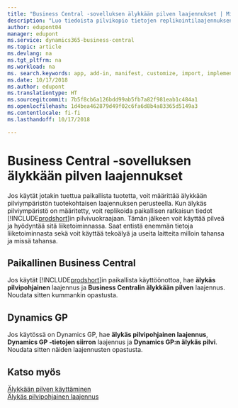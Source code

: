 ```yaml
---
title: "Business Central -sovelluksen älykkään pilven laajennukset | Microsoft Docs"
description: "Luo tiedoista pilvikopio tietojen replikointilaajennuksen avulla ja muodosta yhteys älykkääseen pilveen."
author: edupont04
manager: edupont
ms.service: dynamics365-business-central
ms.topic: article
ms.devlang: na
ms.tgt_pltfrm: na
ms.workload: na
ms. search.keywords: app, add-in, manifest, customize, import, implement
ms.date: 10/17/2018
ms.author: edupont
ms.translationtype: HT
ms.sourcegitcommit: 7b5f8cb6a126bdd99ab5fb7a82f981eab1c484a1
ms.openlocfilehash: 1d4bea462879d49f02c6fa6d8b4a83365d5149a3
ms.contentlocale: fi-fi
ms.lasthandoff: 10/17/2018

---
```


# <a name="business-central-intelligent-cloud-extensions"></a>Business Central -sovelluksen älykkään pilven laajennukset

Jos käytät jotakin tuettua paikallista tuotetta, voit määrittää älykkään pilviympäristön tuotekohtaisen laajennuksen perusteella. Kun älykäs pilviympäristö on määritetty, voit replikoida paikallisen ratkaisun tiedot [!INCLUDE[prodshort](includes/prodshort.md)]in pilvivuokraajaan. Tämän jälkeen voit käyttää pilveä ja hyödyntää sitä liiketoiminnassa. Saat entistä enemmän tietoja liiketoiminnasta sekä voit käyttää tekoälyä ja useita laitteita milloin tahansa ja missä tahansa.  

## <a name="business-central-on-premises"></a>Paikallinen Business Central
Jos käytät [!INCLUDE[prodshort](includes/prodshort.md)]in paikallista käyttöönottoa, hae **älykäs pilvipohjainen** laajennus ja **Business Centralin älykkään pilven** laajennus. Noudata sitten kummankin opastusta.  

## <a name="dynamics-gp"></a>Dynamics GP
Jos käytössä on Dynamics GP, hae **älykäs pilvipohjainen laajennus**, **Dynamics GP -tietojen siirron** laajennus ja **Dynamics GP:n älykäs pilvi**. Noudata sitten näiden laajennusten opastusta.  

## <a name="see-also"></a>Katso myös

[Älykkään pilven käyttäminen](about-intelligent-cloud.md)  
[Älykäs pilvipohjainen laajennus](ui-extensions-intelligent-cloud.md)  

